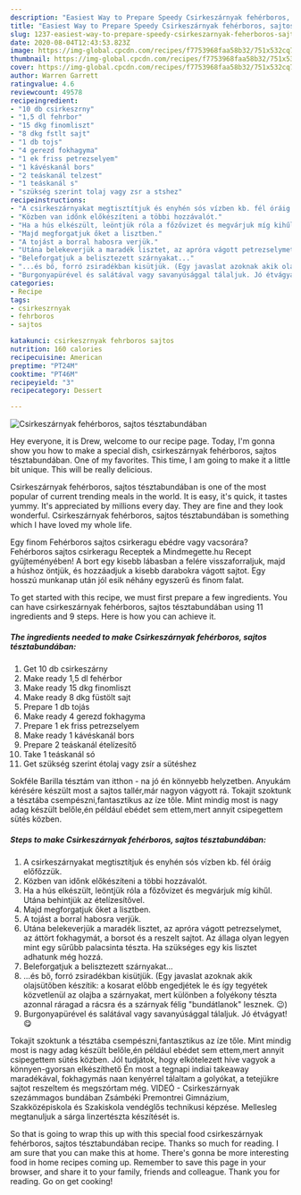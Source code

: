 ```yaml
---
description: "Easiest Way to Prepare Speedy Csirkeszárnyak fehérboros, sajtos tésztabundában"
title: "Easiest Way to Prepare Speedy Csirkeszárnyak fehérboros, sajtos tésztabundában"
slug: 1237-easiest-way-to-prepare-speedy-csirkeszarnyak-feherboros-sajtos-tesztabundaban
date: 2020-08-04T12:43:53.823Z
image: https://img-global.cpcdn.com/recipes/f7753968faa58b32/751x532cq70/csirkeszarnyak-feherboros-sajtos-tesztabundaban-recept-foto.jpg
thumbnail: https://img-global.cpcdn.com/recipes/f7753968faa58b32/751x532cq70/csirkeszarnyak-feherboros-sajtos-tesztabundaban-recept-foto.jpg
cover: https://img-global.cpcdn.com/recipes/f7753968faa58b32/751x532cq70/csirkeszarnyak-feherboros-sajtos-tesztabundaban-recept-foto.jpg
author: Warren Garrett
ratingvalue: 4.6
reviewcount: 49578
recipeingredient:
- "10 db csirkeszrny"
- "1,5 dl fehrbor"
- "15 dkg finomliszt"
- "8 dkg fstlt sajt"
- "1 db tojs"
- "4 gerezd fokhagyma"
- "1 ek friss petrezselyem"
- "1 kávéskanál bors"
- "2 teáskanál telzest"
- "1 teáskanál s"
- "szükség szerint tolaj vagy zsr a stshez"
recipeinstructions:
- "A csirkeszárnyakat megtisztítjuk és enyhén sós vízben kb. fél óráig előfőzzük."
- "Közben van időnk előkészíteni a többi hozzávalót."
- "Ha a hús elkészült, leöntjük róla a főzővizet és megvárjuk míg kihűl. Utána behintjük az ételízesítővel."
- "Majd megforgatjuk őket a lisztben."
- "A tojást a borral habosra verjük."
- "Utána belekeverjük a maradék lisztet, az apróra vágott petrezselymet, az áttört fokhagymát, a borsot és a reszelt sajtot. Az állaga olyan legyen mint egy sűrűbb palacsinta tészta. Ha szükséges egy kis lisztet adhatunk még hozzá."
- "Beleforgatjuk a belisztezett szárnyakat..."
- "...és bő, forró zsiradékban kisütjük. (Egy javaslat azoknak akik olajsütőben készítik: a kosarat előbb engedjétek le és így tegyétek közvetlenül az olajba a szárnyakat, mert különben a folyékony tészta azonnal ráragad a rácsra és a szárnyak félig &#34;bundátlanok&#34; lesznek. 😉)"
- "Burgonyapürével és salátával vagy savanyúsággal tálaljuk. Jó étvágyat! 😋"
categories:
- Recipe
tags:
- csirkeszrnyak
- fehrboros
- sajtos

katakunci: csirkeszrnyak fehrboros sajtos 
nutrition: 160 calories
recipecuisine: American
preptime: "PT24M"
cooktime: "PT46M"
recipeyield: "3"
recipecategory: Dessert

---
```



![Csirkeszárnyak fehérboros, sajtos tésztabundában](https://img-global.cpcdn.com/recipes/f7753968faa58b32/751x532cq70/csirkeszarnyak-feherboros-sajtos-tesztabundaban-recept-foto.jpg)

Hey everyone, it is Drew, welcome to our recipe page. Today, I'm gonna show you how to make a special dish, csirkeszárnyak fehérboros, sajtos tésztabundában. One of my favorites. This time, I am going to make it a little bit unique. This will be really delicious.

Csirkeszárnyak fehérboros, sajtos tésztabundában is one of the most popular of current trending meals in the world. It is easy, it's quick, it tastes yummy. It's appreciated by millions every day. They are fine and they look wonderful. Csirkeszárnyak fehérboros, sajtos tésztabundában is something which I have loved my whole life.

Egy finom Fehérboros sajtos csirkeragu ebédre vagy vacsorára? Fehérboros sajtos csirkeragu Receptek a Mindmegette.hu Recept gyűjteményében! A bort egy kisebb lábasban a felére visszaforraljuk, majd a húshoz öntjük, és hozzáadjuk a kisebb darabokra vágott sajtot. Egy hosszú munkanap után jól esik néhány egyszerű és finom falat.


To get started with this recipe, we must first prepare a few ingredients. You can have csirkeszárnyak fehérboros, sajtos tésztabundában using 11 ingredients and 9 steps. Here is how you can achieve it.

<!--inarticleads1-->

##### The ingredients needed to make Csirkeszárnyak fehérboros, sajtos tésztabundában:

1. Get 10 db csirkeszárny
1. Make ready 1,5 dl fehérbor
1. Make ready 15 dkg finomliszt
1. Make ready 8 dkg füstölt sajt
1. Prepare 1 db tojás
1. Make ready 4 gerezd fokhagyma
1. Prepare 1 ek friss petrezselyem
1. Make ready 1 kávéskanál bors
1. Prepare 2 teáskanál ételízesítő
1. Take 1 teáskanál só
1. Get szükség szerint étolaj vagy zsír a sütéshez


Sokféle Barilla tésztám van itthon - na jó én könnyebb helyzetben. Anyukám kérésére készült most a sajtos tallér,már nagyon vágyott rá. Tokajit szoktunk a tésztába csempészni,fantasztikus az íze tőle. Mint mindig most is nagy adag készült belőle,én például ebédet sem ettem,mert annyit csipegettem sütés közben. 

<!--inarticleads2-->

##### Steps to make Csirkeszárnyak fehérboros, sajtos tésztabundában:

1. A csirkeszárnyakat megtisztítjuk és enyhén sós vízben kb. fél óráig előfőzzük.
1. Közben van időnk előkészíteni a többi hozzávalót.
1. Ha a hús elkészült, leöntjük róla a főzővizet és megvárjuk míg kihűl. Utána behintjük az ételízesítővel.
1. Majd megforgatjuk őket a lisztben.
1. A tojást a borral habosra verjük.
1. Utána belekeverjük a maradék lisztet, az apróra vágott petrezselymet, az áttört fokhagymát, a borsot és a reszelt sajtot. Az állaga olyan legyen mint egy sűrűbb palacsinta tészta. Ha szükséges egy kis lisztet adhatunk még hozzá.
1. Beleforgatjuk a belisztezett szárnyakat...
1. ...és bő, forró zsiradékban kisütjük. (Egy javaslat azoknak akik olajsütőben készítik: a kosarat előbb engedjétek le és így tegyétek közvetlenül az olajba a szárnyakat, mert különben a folyékony tészta azonnal ráragad a rácsra és a szárnyak félig &#34;bundátlanok&#34; lesznek. 😉)
1. Burgonyapürével és salátával vagy savanyúsággal tálaljuk. Jó étvágyat! 😋


Tokajit szoktunk a tésztába csempészni,fantasztikus az íze tőle. Mint mindig most is nagy adag készült belőle,én például ebédet sem ettem,mert annyit csipegettem sütés közben. Jól tudjátok, hogy elkötelezett híve vagyok a könnyen-gyorsan elkészíthető Én most a tegnapi indiai takeaway maradékával, fokhagymás naan kenyérrel tálaltam a golyókat, a tetejükre sajtot reszeltem és megszórtam még. VIDEÓ - Csirkeszárnyak szezámmagos bundában Zsámbéki Premontrei Gimnázium, Szakközépiskola és Szakiskola vendéglős technikusi képzése. Mellesleg megtanuljuk a sárga linzertészta készítését is. 

So that is going to wrap this up with this special food csirkeszárnyak fehérboros, sajtos tésztabundában recipe. Thanks so much for reading. I am sure that you can make this at home. There's gonna be more interesting food in home recipes coming up. Remember to save this page in your browser, and share it to your family, friends and colleague. Thank you for reading. Go on get cooking!

